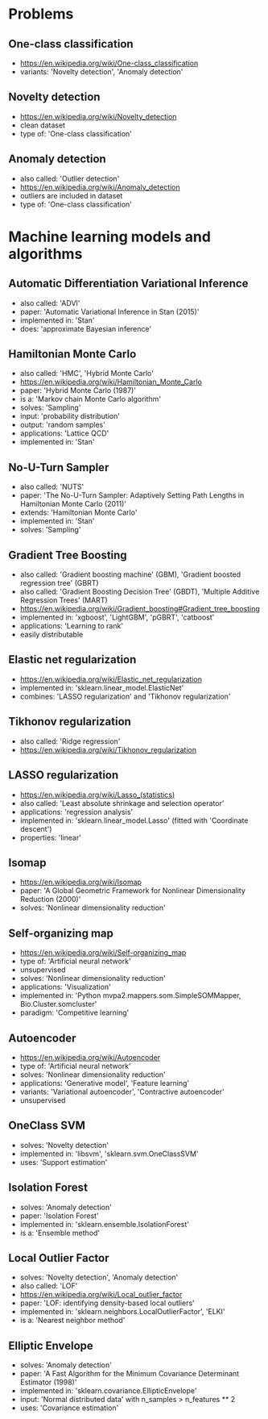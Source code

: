 # Problems

## One-class classification
- https://en.wikipedia.org/wiki/One-class_classification
- variants: 'Novelty detection', 'Anomaly detection'

## Novelty detection
- https://en.wikipedia.org/wiki/Novelty_detection
- clean dataset
- type of: 'One-class classification'

## Anomaly detection
- also called: 'Outlier detection'
- https://en.wikipedia.org/wiki/Anomaly_detection
- outliers are included in dataset
- type of: 'One-class classification'

# Machine learning models and algorithms

## Automatic Differentiation Variational Inference
- also called: 'ADVI'
- paper: 'Automatic Variational Inference in Stan (2015)'
- implemented in: 'Stan'
- does: 'approximate Bayesian inference'

## Hamiltonian Monte Carlo
- also called: 'HMC', 'Hybrid Monte Carlo'
- https://en.wikipedia.org/wiki/Hamiltonian_Monte_Carlo
- paper: 'Hybrid Monte Carlo (1987)'
- is a: 'Markov chain Monte Carlo algorithm'
- solves: 'Sampling'
- input: 'probability distribution'
- output: 'random samples'
- applications: 'Lattice QCD'
- implemented in: 'Stan'

## No-U-Turn Sampler
- also called: 'NUTS'
- paper: 'The No-U-Turn Sampler: Adaptively Setting Path Lengths in Hamiltonian Monte Carlo (2011)'
- extends: 'Hamiltonian Monte Carlo'
- implemented in: 'Stan'
- solves: 'Sampling'

## Gradient Tree Boosting
- also called: 'Gradient boosting machine' (GBM), 'Gradient boosted regression tree' (GBRT)
- also called: 'Gradient Boosting Decision Tree' (GBDT), 'Multiple Additive Regression Trees' (MART)
- https://en.wikipedia.org/wiki/Gradient_boosting#Gradient_tree_boosting
- implemented in: 'xgboost', 'LightGBM', 'pGBRT', 'catboost'
- applications: 'Learning to rank'
- easily distributable

## Elastic net regularization
- https://en.wikipedia.org/wiki/Elastic_net_regularization
- implemented in: 'sklearn.linear_model.ElasticNet'
- combines: 'LASSO regularization' and 'Tikhonov regularization'

## Tikhonov regularization
- also called: 'Ridge regression'
- https://en.wikipedia.org/wiki/Tikhonov_regularization

## LASSO regularization
- https://en.wikipedia.org/wiki/Lasso_(statistics)
- also called: 'Least absolute shrinkage and selection operator'
- applications: 'regression analysis'
- implemented in: 'sklearn.linear_model.Lasso' (fitted with 'Coordinate descent')
- properties: 'linear'

## Isomap
- https://en.wikipedia.org/wiki/Isomap
- paper: 'A Global Geometric Framework for Nonlinear Dimensionality Reduction (2000)'
- solves: 'Nonlinear dimensionality reduction'

## Self-organizing map
- https://en.wikipedia.org/wiki/Self-organizing_map
- type of: 'Artificial neural network'
- unsupervised
- solves: 'Nonlinear dimensionality reduction'
- applications: 'Visualization'
- implemented in: 'Python mvpa2.mappers.som.SimpleSOMMapper, Bio.Cluster.somcluster'
- paradigm: 'Competitive learning'

## Autoencoder
- https://en.wikipedia.org/wiki/Autoencoder
- type of: 'Artificial neural network'
- solves: 'Nonlinear dimensionality reduction'
- applications: 'Generative model', 'Feature learning'
- variants: 'Variational autoencoder', 'Contractive autoencoder'
- unsupervised

## OneClass SVM
- solves: 'Novelty detection'
- implemented in: 'libsvm', 'sklearn.svm.OneClassSVM'
- uses: 'Support estimation'

## Isolation Forest
- solves: 'Anomaly detection'
- paper: 'Isolation Forest'
- implemented in: 'sklearn.ensemble.IsolationForest'
- is a: 'Ensemble method'

## Local Outlier Factor
- solves: 'Novelty detection', 'Anomaly detection'
- also called: 'LOF'
- https://en.wikipedia.org/wiki/Local_outlier_factor
- paper: 'LOF: identifying density-based local outliers'
- implemented in: 'sklearn.neighbors.LocalOutlierFactor', 'ELKI'
- is a: 'Nearest neighbor method'

## Elliptic Envelope
- solves: 'Anomaly detection'
- paper: 'A Fast Algorithm for the Minimum Covariance Determinant Estimator (1998)'
- implemented in: 'sklearn.covariance.EllipticEnvelope'
- input: 'Normal distributed data' with n_samples > n_features ** 2
- uses: 'Covariance estimation'
